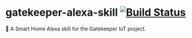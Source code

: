 # gatekeeper-alexa-skill [![Build Status](https://travis-ci.org/sjparkinson/gatekeeper-alexa-skill.svg?branch=master)](https://travis-ci.org/sjparkinson/gatekeeper-alexa-skill)

:speech_balloon: A Smart Home Alexa skill for the Gatekeeper IoT project.
